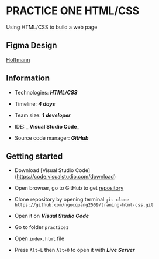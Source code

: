# PRACTICE ONE HTML/CSS

Using HTML/CSS to build a web page

## Figma Design

[Hoffmann](https://www.figma.com/file/D65OHCz4xqAK1Y4FF4TLmaS2/Hofmann-UI-Kit?node-id=0%3A1)

## Information

- Technologies: **_HTML/CSS_**

- Timeline: **_4 days_**

- Team size: **_1 developer_**

- IDE: **_ Visual Studio Code_**

- Source code manager: **_GitHub_**

## Getting started

- Download [Visual Studio Code] (https://code.visualstudio.com/download)

- Open browser, go to GitHub to get [repository](https://github.com/ngocquang2509/traning-html-css)

- Clone repository by opening terminal
  `git clone https://github.com/ngocquang2509/traning-html-css.git`

- Open it on **_Visual Studio Code_**

- Go to folder `practice1`

- Open `index.html` file

- Press `Alt+L` then `Alt+O` to open it with **_Live Server_**
